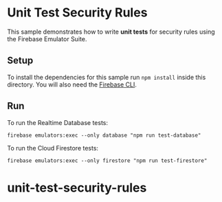 # Unit Test Security Rules

This sample demonstrates how to write **unit tests** for security rules
using the Firebase Emulator Suite.

## Setup

To install the dependencies for this sample run `npm install` inside this directory.
You will also need the [Firebase CLI](https://firebase.google.com/docs/cli).

## Run

To run the Realtime Database tests:

```
firebase emulators:exec --only database "npm run test-database"
```

To run the Cloud Firestore tests:

```
firebase emulators:exec --only firestore "npm run test-firestore"
```
# unit-test-security-rules
